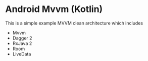 # Android Mvvm (Kotlin)

This is a simple example MVVM clean architecture which includes 

- Mvvm
- Dagger 2
- RxJava 2
- Room
- LiveData